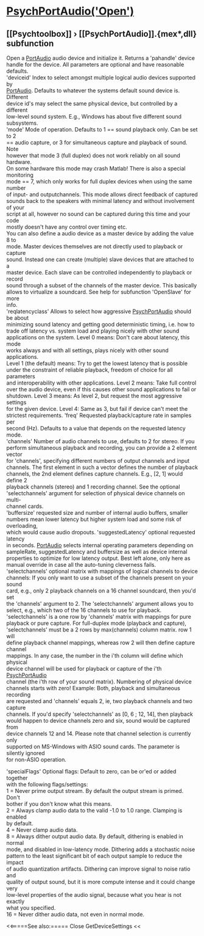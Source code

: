 # [PsychPortAudio('Open')](PsychPortAudio-Open) 
## [[Psychtoolbox]] &#8250; [[PsychPortAudio]].{mex*,dll} subfunction


Open a [PortAudio](PortAudio) audio device and initialize it. Returns a 'pahandle' device  
handle for the device. All parameters are optional and have reasonable defaults.  
'deviceid' Index to select amongst multiple logical audio devices supported by  
[PortAudio](PortAudio). Defaults to whatever the systems default sound device is. Different  
device id's may select the same physical device, but controlled by a different  
low-level sound system. E.g., Windows has about five different sound subsystems.  
'mode' Mode of operation. Defaults to 1 == sound playback only. Can be set to 2  
== audio capture, or 3 for simultaneous capture and playback of sound. Note  
however that mode 3 (full duplex) does not work reliably on all sound hardware.  
On some hardware this mode may crash Matlab! There is also a special monitoring  
mode == 7, which only works for full duplex devices when using the same number  
of input- and outputchannels. This mode allows direct feedback of captured  
sounds back to the speakers with minimal latency and without involvement of your  
script at all, however no sound can be captured during this time and your code  
mostly doesn't have any control over timing etc.   
You can also define a audio device as a master device by adding the value 8 to  
mode. Master devices themselves are not directly used to playback or capture  
sound. Instead one can create (multiple) slave devices that are attached to a  
master device. Each slave can be controlled independently to playback or record  
sound through a subset of the channels of the master device. This basically  
allows to virtualize a soundcard. See help for subfunction 'OpenSlave' for more  
info.  
'reqlatencyclass' Allows to select how aggressive [PsychPortAudio](PsychPortAudio) should be about  
minimizing sound latency and getting good deterministic timing, i.e. how to  
trade off latency vs. system load and playing nicely with other sound  
applications on the system. Level 0 means: Don't care about latency, this mode  
works always and with all settings, plays nicely with other sound applications.  
Level 1 (the default) means: Try to get the lowest latency that is possible  
under the constraint of reliable playback, freedom of choice for all parameters  
and interoperability with other applications. Level 2 means: Take full control  
over the audio device, even if this causes other sound applications to fail or  
shutdown. Level 3 means: As level 2, but request the most aggressive settings  
for the given device. Level 4: Same as 3, but fail if device can't meet the  
strictest requirements. 'freq' Requested playback/capture rate in samples per  
second (Hz). Defaults to a value that depends on the requested latency mode.  
'channels' Number of audio channels to use, defaults to 2 for stereo. If you  
perform simultaneous playback and recording, you can provide a 2 element vector  
for 'channels', specifying different numbers of output channels and input  
channels. The first element in such a vector defines the number of playback  
channels, the 2nd element defines capture channels. E.g., [2, 1] would define 2  
playback channels (stereo) and 1 recording channel. See the optional  
'selectchannels' argument for selection of physical device channels on multi-  
channel cards.  
'buffersize' requested size and number of internal audio buffers, smaller  
numbers mean lower latency but higher system load and some risk of overloading,  
which would cause audio dropouts. 'suggestedLatency' optional requested latency  
in seconds. [PortAudio](PortAudio) selects internal operating parameters depending on  
sampleRate, suggestedLatency and buffersize as well as device internal  
properties to optimize for low latency output. Best left alone, only here as  
manual override in case all the auto-tuning cleverness fails.  
 'selectchannels' optional matrix with mappings of logical channels to device  
channels: If you only want to use a subset of the channels present on your sound  
card, e.g., only 2 playback channels on a 16 channel soundcard, then you'd set  
the 'channels' argument to 2. The 'selectchannels' argument allows you to  
select, e.g.,  which two of the 16 channels to use for playback.  
'selectchannels' is a one row by 'channels' matrix with mappings for pure  
playback or pure capture. For full-duplex mode (playback and capture),  
'selectchannels' must be a 2 rows by max(channels) column matrix. row 1 will  
define playback channel mappings, whereas row 2 will then define capture channel  
mappings. In any case, the number in the i'th column will define which physical  
device channel will be used for playback or capture of the i'th [PsychPortAudio](PsychPortAudio)  
channel (the i'th row of your sound matrix). Numbering of physical device  
channels starts with zero! Example: Both, playback and simultaneous recording  
are requested and 'channels' equals 2, ie, two playback channels and two capture  
channels. If you'd specify 'selectchannels' as [0, 6 ; 12, 14], then playback  
would happen to device channels zero and six, sound would be captured from  
device channels 12 and 14. Please note that channel selection is currently only  
supported on MS-Windows with ASIO sound cards. The parameter is silently ignored  
for non-ASIO operation.  
  
'specialFlags' Optional flags: Default to zero, can be or'ed or added together  
with the following flags/settings:  
1 = Never prime output stream. By default the output stream is primed. Don't  
bother if you don't know what this means.  
2 = Always clamp audio data to the valid -1.0 to 1.0 range. Clamping is enabled  
by default.  
4 = Never clamp audio data.  
8 = Always dither output audio data. By default, dithering is enabled in normal  
mode, and disabled in low-latency mode. Dithering adds a stochastic noise  
pattern to the least significant bit of each output sample to reduce the impact  
of audio quantization artifacts. Dithering can improve signal to noise ratio and  
quality of output sound, but it is more compute intense and it could change very  
low-level properties of the audio signal, because what you hear is not exactly  
what you specified.  
16 = Never dither audio data, not even in normal mode.  
  
  


<<=====See also:=====
Close GetDeviceSettings 
<<